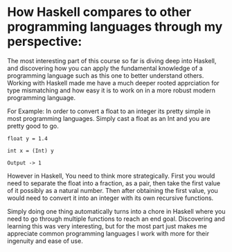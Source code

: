 <h1>How Haskell compares to other programming languages through my perspective:</h1>

The most interesting part of this course so far is diving deep into Haskell, and discovering how you can apply the fundamental knowledge of a programming language such as this one to better understand others. Working with Haskell made me have a much deeper rooted apprciation for type mismatching and how easy it is to work on in a more robust modern programming language.

For Example:
In order to convert a float to an integer its pretty simple in most programming languages.
Simply cast a float as an Int and you are pretty good to go.

```
float y = 1.4

int x = (Int) y

Output -> 1
```
However in Haskell, You need to think more strategically.
First you would need to separate the float into a fraction, as a pair, then take the first value of it possibly as a natural number.
Then after obtaining the first value, you would need to convert it into an integer with its own recursive functions.

Simply doing one thing automatically turns into a chore in Haskell where you need to go through multiple functions to reach an end goal. 
Discovering and learning this was very interesting, but for the most part just makes me appreciate common programming languages I work with more for their ingenuity and ease of use.
